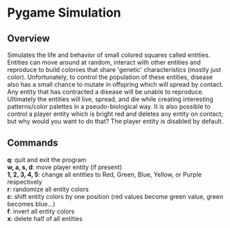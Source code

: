 <h1>Pygame Simulation</h1>
<h2>Overview</h2>
<p>
Simulates the life and behavior of small colored squares called entities. Entities can move around at random, interact with other entities and reproduce to build colonies that share 'genetic' characteristics (mostly just color). Unfortunately, to control the population of these entities, disease also has a small chance to mutate in offspring which will spread by contact. Any entity that has contracted a disease will be unable to reproduce. Ultimately the entities will live, spread, and die while creating interesting patterns/color palettes in a pseudo-biological way. It is also possible to control a player entity which is bright red and deletes any entity on contact; but why would you want to do that? The player entity is disabled by default.
</p>
<h2>Commands</h2>
<b>q</b>: quit and exit the program</br>
<b>w, a, s, d</b>: move player entity (if present)</br>
<b>1, 2, 3, 4, 5</b>: change all entities to Red, Green, Blue, Yellow, or Purple respectively</br>
<b>r</b>: randomize all entity colors</br>
<b>c</b>: shift entity colors by one position (red values become green value, green becomes blue...)</br>
<b>f</b>: invert all entity colors</br>
<b>x</b>: delete half of all entities</br>